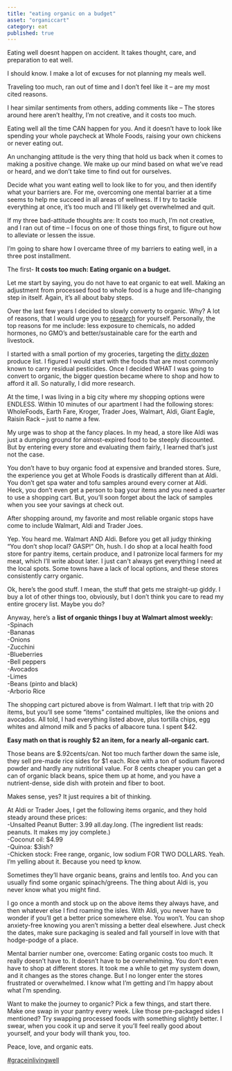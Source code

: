 ```yaml
---
title: "eating organic on a budget"
asset: "organiccart" 
category: eat
published: true
---
```


Eating well doesnt happen on accident. It takes thought, care, and preparation to eat well.

I should know. I make a lot of excuses for not planning my meals well.

Traveling too much, ran out of time and I don’t feel like it – are my most cited reasons.

I hear similar sentiments from others, adding comments like – The stores around here aren’t healthy, I’m not creative, and it costs too much.

Eating well all the time CAN happen for you. And it doesn’t have to look like spending your whole paycheck at Whole Foods, raising your own chickens or never eating out.

An unchanging attitude is the very thing that hold us back when it comes to making a positive change. We make up our mind based on what we’ve read or heard, and we don’t take time to find out for ourselves.

Decide what you want eating well to look like to for you, and then identify what your barriers are. For me, overcoming one mental barrier at a time seems to help me succeed in all areas of wellness. If I try to tackle everything at once, it’s too much and I’ll likely get overwhelmed and quit.

If my three bad-attitude thoughts are: It costs too much, I’m not creative, and I ran out of time – I focus on one of those things first, to figure out how to alleviate or lessen the issue. 

I’m going to share how I overcame three of my barriers to eating well, in a three post installment. 

The first- **It costs too much: Eating organic on a budget.**

Let me start by saying, you do not have to eat organic to eat well. Making an adjustment from processed food to whole food is a huge and life-changing step in itself. Again, it’s all about baby steps.

Over the last few years I decided to slowly converty to organic. Why? A lot of reasons, that I would urge you to [research]( http://www.mayoclinic.org/healthy-lifestyle/nutrition-and-healthy-eating/in-depth/organic-food/art-20043880?pg=1) for yourself. Personally, the top reasons for me include: less exposure to chemicals, no added hormones, no GMO’s and better/sustainable care for the earth and livestock.

I started with a small portion of my groceries, targeting the [dirty dozen](https://www.ewg.org/foodnews/list.php) produce list. I figured I would start with the foods that are most commonly known to carry residual pesticides. Once I decided WHAT I was going to convert to organic, the bigger question became where to shop and how to afford it all. So naturally, I did more research.

At the time, I was living in a big city where my shopping options were ENDLESS. Within 10 minutes of our apartment I had the following stores: WholeFoods, Earth Fare, Kroger, Trader Joes, Walmart, Aldi, Giant Eagle, Raisin Rack – just to name a few.

My urge was to shop at the fancy places. In my head, a store like Aldi was just a dumping ground for almost-expired food to be steeply discounted. But by entering every store and evaluating them fairly, I learned that’s just not the case. 

You don’t have to buy organic food at expensive and branded stores. Sure, the experience you get at Whole Foods is drastically different than at Aldi. You don’t get spa water and tofu samples around every corner at Aldi. Heck, you don’t even get a person to bag your items and you need a quarter to use a shopping cart. But, you’ll soon forget about the lack of samples when you see your savings at check out.

After shopping around, my favorite and most reliable organic stops have come to include Walmart, Aldi and Trader Joes. 

Yep. You heard me. Walmart AND Aldi. Before you get all judgy thinking “You don’t shop local? GASP!” Oh, hush. I do shop at a local health food store for pantry items, certain produce, and I patronize local farmers for my meat, which I’ll write about later. I just can't always get everything I need at the local spots. Some towns have a lack of local options, and these stores consistently carry organic.

Ok, here’s the good stuff. I mean, the stuff that gets me straight-up giddy. I buy a lot of other things too, obviously, but I don’t think you care to read my entire grocery list. Maybe you do? 

Anyway, here’s a **list of organic things I buy at Walmart almost weekly:**<br>
-Spinach<br>
-Bananas<br>
-Onions<br>
-Zucchini<br>
-Blueberries<br>
-Bell peppers<br>
-Avocados<br>
-Limes<br>
-Beans (pinto and black)<br>
-Arborio Rice<br>

The shopping cart pictured above is from Walmart. I left that trip with 20 items, but you’ll see some “items” contained multiples, like the onions and avocados. All told, I had everything listed above, plus tortilla chips, egg whites and almond milk and 5 packs of albacore tuna. I spent $42. 

**Easy math on that is roughly $2 an item, for a nearly all-organic cart.**

Those beans are $.92cents/can. Not too much farther down the same isle, they sell pre-made rice sides for $1 each. Rice with a ton of sodium flavored powder and hardly any nutritional value. For 8 cents cheaper you can get a can of organic black beans, spice them up at home, and you have a nutrient-dense, side dish with protein and fiber to boot.  

Makes sense, yes? It just requires a bit of thinking. 

At Aldi or Trader Joes, I get the following items organic, and they hold steady around these prices:<br>
-Unsalted Peanut Butter: 3.99 all.day.long. (The ingredient list reads: peanuts. It makes my joy complete.)<br>
-Coconut oil: $4.99 <br>
-Quinoa: $3ish?<br>
-Chicken stock: Free range, organic, low sodium FOR TWO DOLLARS. Yeah. I’m yelling about it. Because you need tp know. <br>

Sometimes they’ll have organic beans, grains and lentils too. And you can usually find some organic spinach/greens. The thing about Aldi is, you never know what you might find. 

I go once a month and stock up on the above items they always have, and then whatever else I find roaming the isles. With Aldi, you never have to wonder if you’ll get a better price somewhere else. You won’t. You can shop anxiety-free knowing you aren’t missing a better deal elsewhere. Just check the dates, make sure packaging is sealed and fall yourself in love with that hodge-podge of a place. 

Mental barrier number one, overcome: Eating organic costs too much. It really doesn’t have to. It doesn’t have to be overwhelming. You don’t even have to shop at different stores.  It took me a while to get my system down, and it changes as the stores change. But I no longer enter the stores frustrated or overwhelmed. I know what I’m getting and I’m happy about what I’m spending.


Want to make the journey to organic? Pick a few things, and start there. Make one swap in your pantry every week. Like those pre-packaged sides I mentioned? Try swapping processed foods with something slightly better. I swear, when you cook it up and serve it you’ll feel really good about yourself, and your body will thank you, too. 

Peace, love, and organic eats.

[#graceinlivingwell](https://www.instagram.com/explore/tags/graceinlivingwell/) 






